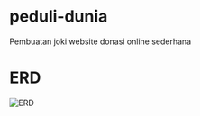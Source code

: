 # peduli-dunia
Pembuatan joki website donasi online sederhana

# ERD
![ERD](https://i.imgur.com/sfnWMYt.png)